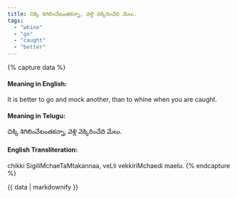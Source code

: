 ```yaml
---
title: చిక్కి శిగిలించేటంతకన్నా, వెళ్లి వెక్కిరించేది మేలు.
tags:
  - "whine"
  - "go"
  - "caught"
  - "better"
---
```


{% capture data %}
#### Meaning in English:
It is better to go and mock another, than to whine when you are caught.

#### Meaning in Telugu:
చిక్కి శిగిలించేటంతకన్నా, వెళ్లి వెక్కిరించేది మేలు.

#### English Transliteration:
chikki SigiliMchaeTaMtakannaa, veLli vekkiriMchaedi maelu.
{% endcapture %}

<div class="notice">{{ data | markdownify }}</div>

